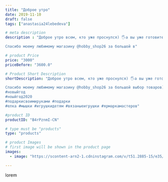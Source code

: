 ```yaml
---
title: "Доброе утро"
date: 2019-11-10
draft: false
tags: ["anastasia24lebedeva"]

# meta description
description : "Доброе утро всем, кто уже проснулся) 🖐️а вы уже готовитесь к новому году? Мы вот даже елку нарядили😊

Спасибо моему любимому магазину @hobby_shop26 за большой в"

# product Price
price: "3000"
priceBefore: "3600.0"

# Product Short Description
shortDescription: "Доброе утро всем, кто уже проснулся) 🖐️а вы уже готовитесь к новому году? Мы вот даже елку нарядили😊

Спасибо моему любимому магазину @hobby_shop26 за большой выбор товаров) 
#новыйгод
#ноыйгод2020
#подаркисвоимируками #подарки
#елка #мышки #игрушкидетям #вязаныеигрушки #ярмаркамастеров"

#product ID
productID: "B4rPznmI-CN"

# type must be "products"
type: "products"

# product Images
# first image will be shown in the product page
images:
  - image: "https://scontent-arn2-1.cdninstagram.com/v/t51.2885-15/e35/75546004_1962738513871804_1856832620839811877_n.jpg?se=7&tp=1&_nc_ht=scontent-arn2-1.cdninstagram.com&_nc_cat=104&_nc_ohc=xcL2Wc7RV2MAX9fJmZi&ccb=7-4&oh=9e454a7b1f25f13d4a128cbcfbf728d4&oe=60840A9F&ig_cache_key=MjE3MzkwMDc2MzA0MzE5Mjk3Mw%3D%3D.2-ccb7-4"

---
```

lorem
